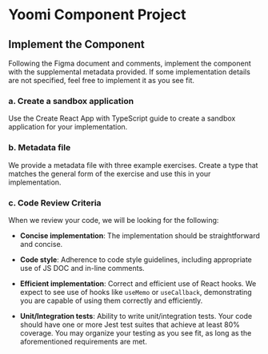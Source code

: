 # Yoomi Component Project

## Implement the Component

Following the Figma document and comments, implement the component with the supplemental metadata provided. If some implementation details are not specified, feel free to implement it as you see fit.

### a. Create a sandbox application
Use the Create React App with TypeScript guide to create a sandbox application for your implementation.

### b. Metadata file
We provide a metadata file with three example exercises. Create a type that matches the general form of the exercise and use this in your implementation.

### c. Code Review Criteria
When we review your code, we will be looking for the following:

- **Concise implementation**: The implementation should be straightforward and concise.

- **Code style**: Adherence to code style guidelines, including appropriate use of JS DOC and in-line comments.

- **Efficient implementation**: Correct and efficient use of React hooks. We expect to see use of hooks like `useMemo` or `useCallback`, demonstrating you are capable of using them correctly and efficiently.

- **Unit/Integration tests**: Ability to write unit/integration tests. Your code should have one or more Jest test suites that achieve at least 80% coverage. You may organize your testing as you see fit, as long as the aforementioned requirements are met.


